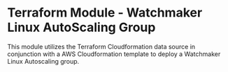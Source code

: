 # Terraform Module - Watchmaker Linux AutoScaling Group

This module utilizes the Terraform Cloudformation data source in conjunction with a AWS Cloudformation template
to deploy a Watchmaker Linux Autoscaling group.
